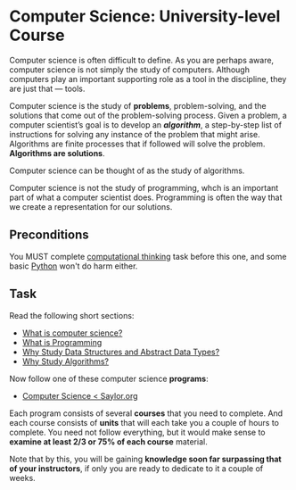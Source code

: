 Computer Science: University-level Course
=========================================

Computer science is often difficult to define. As you are perhaps aware,
computer science is not simply the study of computers. Although computers play
an important supporting role as a tool in the discipline, they are just that
— tools.

Computer science is the study of **problems**, problem-solving,
and the solutions that come out of the problem-solving process.
Given a problem, a computer scientist’s goal is to develop an **_algorithm_**,
a step-by-step list of instructions for solving any instance of the problem that might arise.
Algorithms are finite processes that if followed will solve the problem.
**Algorithms are solutions**.

Computer science can be thought of as the study of algorithms.

Computer science is not the study of programming, whch is an important
part of what a computer scientist does.
Programming is often the way that we create a representation for our solutions.

Preconditions
-------------
You MUST complete [computational thinking](computational_thinking.md) task
before this one, and some basic [Python](python.md) won't do harm either.

Task
----
Read the following short sections:
* [What is computer science?](http://interactivepython.org/courselib/static/pythonds/Introduction/introduction.html#what-is-computer-science)
* [What is Programming](http://interactivepython.org/courselib/static/pythonds/Introduction/introduction.html#what-is-programming)
* [Why Study Data Structures and Abstract Data Types?](http://interactivepython.org/courselib/static/pythonds/Introduction/introduction.html#why-study-data-structures-and-abstract-data-types)
* [Why Study Algorithms?](http://interactivepython.org/courselib/static/pythonds/Introduction/introduction.html#why-study-algorithms)

Now follow one of these computer science **programs**:
* [Computer Science < Saylor.org](http://www.saylor.org/majors/computer-science/)

Each program consists of several **courses** that you need to complete. And each
course consists of **units** that will each take you a couple of hours to
complete. You need not follow everything, but it would make sense to **examine
at least 2/3 or 75% of each course** material.

Note that by this, you will be gaining **knowledge soon far surpassing that of your
instructors**, if only you are ready to dedicate to it a couple of weeks.

